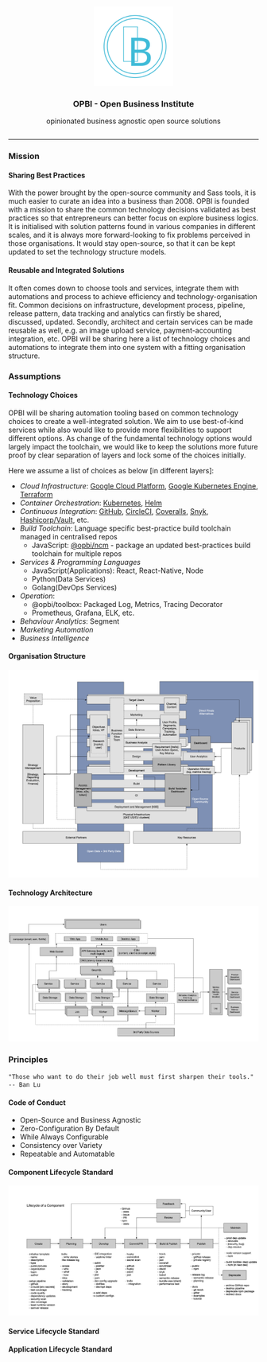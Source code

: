 <p align="center">
  <img alt="ncm" src="https://raw.githubusercontent.com/opbi/logo/master/opbi/opbi.svg?sanitize=true" width="160">
</p>

<h3 align="center">OPBI - Open Business Institute</h3>
<p align="center" style="margin-bottom: 2em;">opinionated business agnostic open source solutions</p>

---

### Mission

#### Sharing Best Practices
With the power brought by the open-source community and Sass tools, it is much easier to curate an idea into a business than 2008. OPBI is founded with a mission to share the common technology decisions validated as best practices so that entrepreneurs can better focus on explore business logics. It is initialised with solution patterns found in various companies in different scales, and it is always more forward-looking to fix problems perceived in those organisations. It would stay open-source, so that it can be kept updated to set the technology structure models.

#### Reusable and Integrated Solutions
It often comes down to choose tools and services, integrate them with automations and process to achieve efficiency and technology-organisation fit. Common decisions on infrastructure, development process, pipeline, release pattern, data tracking and analytics can firstly be shared, discussed, updated. Secondly, architect and certain services can be made reusable as well, e.g. an image upload service, payment-accounting integration, etc. OPBI will be sharing here a list of technology choices and automations to integrate them into one system with a fitting organisation structure.

### Assumptions

#### Technology Choices

OPBI will be sharing automation tooling based on common technology choices to create a well-integrated solution. We aim to use best-of-kind services while also would like to provide more flexibilities to support different options. As change of the fundamental technology options would largely impact the toolchain, we would like to keep the solutions more future proof by clear separation of layers and lock some of the choices initially.

Here we assume a list of choices as below [in different layers]:
- *Cloud Infrastructure*: [Google Cloud Platform](https://cloud.google.com/), [Google Kubernetes Engine](https://cloud.google.com/kubernetes-engine/), [Terraform](https://www.terraform.io/)
- *Container Orchestration*: [Kubernetes](https://github.com/kubernetes/kubernetes), [Helm](https://github.com/helm/helm)
- *Continuous Integration*: [GitHub](https://github.com/), [CircleCI](circleci.com), [Coveralls](http://coveralls.io), [Snyk](http://snyk.io), [Hashicorp/Vault](https://github.com/hashicorp/vault), etc.
- *Build Toolchain*: Language specific best-practice build toolchain managed in centralised repos
  - JavaScript: [@opbi/ncm](github.com/opbi/ncm) - package an updated best-practices build toolchain for multiple repos
- *Services & Programming Languages*
  - JavaScript(Applications): React, React-Native, Node
  - Python(Data Services)
  - Golang(DevOps Services)
- *Operation*:
  - @opbi/toolbox: Packaged Log, Metrics, Tracing Decorator
  - Prometheus, Grafana, ELK, etc.
- *Behaviour Analytics*: Segment
- *Marketing Automation*
- *Business Intelligence*

#### Organisation Structure

<p align="center">
  <img alt="ncm" src="https://raw.githubusercontent.com/opbi/graffle/master/organisation-structure.png">
</p>

#### Technology Architecture

<p align="center">
  <img alt="ncm" src="https://raw.githubusercontent.com/opbi/graffle/master/architecture-graph.png">
</p>

### Principles
```
"Those who want to do their job well must first sharpen their tools." -- Ban Lu
```
#### Code of Conduct

- Open-Source and Business Agnostic
- Zero-Configuration By Default
- While Always Configurable
- Consistency over Variety
- Repeatable and Automatable

#### Component Lifecycle Standard

<p align="center">
  <img alt="ncm" src="https://raw.githubusercontent.com/opbi/graffle/master/component-lifecycle.png">
</p>

#### Service Lifecycle Standard

#### Application Lifecycle Standard
